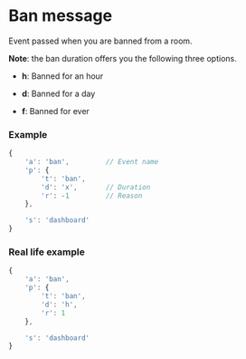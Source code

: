 # Ban message

Event passed when you are banned from a room.

**Note**: the ban duration offers you the following three options.

* **h**: Banned for an hour

* **d**: Banned for a day

* **f**: Banned for ever

### Example

```js
{
    'a': 'ban',         // Event name
    'p': {
        't': 'ban',
        'd': 'x',       // Duration
        'r': -1         // Reason
    },

    's': 'dashboard'
}
```
### Real life example
```js
{
    'a': 'ban',
    'p': {
        't': 'ban',
        'd': 'h',
        'r': 1
    },

    's': 'dashboard'
}
```

